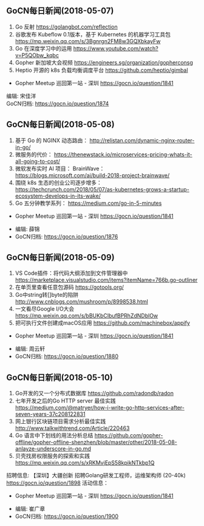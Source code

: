 ## GoCN每日新闻(2018-05-07)

1. Go 反射 https://golangbot.com/reflection
2. 谷歌发布 Kubeflow 0.1版本，基于 Kubernetes 的机器学习工具包 https://mp.weixin.qq.com/s/3Bgnrgn2FM8w3GQXbkayFw
3. Go 在深度学习中的运用 https://www.youtube.com/watch?v=P5QObw_kqbc 
4. Gopher 新加坡大会视频 https://engineers.sg/organization/gopherconsg
5. Heptio 开源的 k8s 负载均衡调度平台 https://github.com/heptio/gimbal

* Gopher Meetup 巡回第一站 - 深圳 https://gocn.io/question/1841

编辑: 宋佳洋   
GoCN归档: https://gocn.io/question/1874

## GoCN每日新闻(2018-05-08)

1. 基于 Go 的 NGINX 动态路由： http://relistan.com/dynamic-nginx-router-in-go/
2. 微服务的代价： https://thenewstack.io/microservices-pricing-whats-it-all-going-to-cost/
3. 微软发布实时 AI 项目： BrainWave： https://blogs.microsoft.com/ai/build-2018-project-brainwave/
4. 围绕 k8s 生态的创业公司逐步增多： https://techcrunch.com/2018/05/07/as-kubernetes-grows-a-startup-ecosystem-develops-in-its-wake/
5. Go 五分钟教学系列： https://medium.com/go-in-5-minutes

* Gopher Meetup 巡回第一站 - 深圳 https://gocn.io/question/1841

- 编辑: 薛锦
- GoCN归档:  https://gocn.io/question/1876

## GoCN每日新闻(2018-05-09)

1. VS Code插件：将代码大纲添加到文件管理器中 https://marketplace.visualstudio.com/items?itemName=766b.go-outliner
2. 在单页里查看任意包源码 https://gotools.org/
3. Go中string转[]byte的陷阱 http://www.cnblogs.com/mushroom/p/8998538.html
4. 一文看尽Google I/O大会 https://mp.weixin.qq.com/s/bBUKbCIbufBPRhZdNDblOw
5. 把可执行文件创建成macOS应用 https://github.com/machinebox/appify

* Gopher Meetup 巡回第一站 - 深圳 https://gocn.io/question/1841

- 编辑: 周云轩
- GoCN归档:  https://gocn.io/question/1880

## GoCN每日新闻(2018-05-10)

1. Go开发的又一个分布式数据库 https://github.com/radondb/radon
2. 七年开发之后的Go HTTP server 最佳实践  https://medium.com/@matryer/how-i-write-go-http-services-after-seven-years-37c208122831
3. 网上银行区块链项目需求分析最佳实践 http://www.talkwithtrend.com/Article/220463
4. Go 语言中下划线的用法分析总结  https://github.com/gopher-offline/gopher-offline-shenzhen/blob/master/other/2018-05-08-anlayze-underscore-in-go.md
5. 贝壳找房权限服务的探索和实践 https://mp.weixin.qq.com/s/xRKMvjEpS58kpikNTkbp1Q

招聘信息:
【深圳】大疆创新 招聘Golang研发工程师，运维架构师 (20-40k) https://gocn.io/question/1898
活动信息：
* Gopher Meetup 巡回第一站 - 深圳 https://gocn.io/question/1841

- 编辑: 崔广章
- GoCN归档:  https://gocn.io/question/1900

